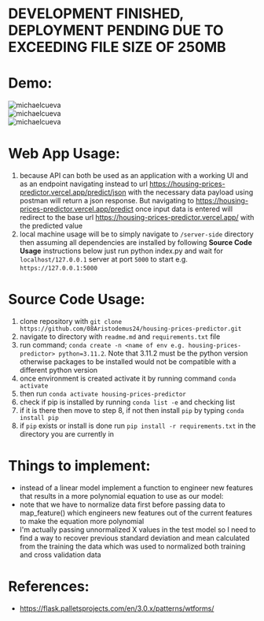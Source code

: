 # **DEVELOPMENT FINISHED, DEPLOYMENT PENDING DUE TO EXCEEDING FILE SIZE OF 250MB**

# Demo:
<img align="center" src="https://github.com/08Aristodemus24/housing-prices-predictor/blob/master/web%app%1.png" alt="michaelcueva" style="max-width: 100%"/>
<br/>
<img align="center" src="https://github.com/08Aristodemus24/housing-prices-predictor/blob/master/web%app%2.png" alt="michaelcueva" style="max-width: 100%"/>
<br/>
<img align="center" src="https://github.com/08Aristodemus24/housing-prices-predictor/blob/master/web%app%3.png" alt="michaelcueva" style="max-width: 100%"/>

# Web App Usage:
1. because API can both be used as an application with a working UI and as an endpoint navigating instead to url https://housing-prices-predictor.vercel.app/predict/json with the necessary data payload using postman will return a json response. But navigating to https://housing-prices-predictor.vercel.app/predict once input data is entered will redirect to the base url https://housing-prices-predictor.vercel.app/ with the predicted value
2. local machine usage will be to simply navigate to `/server-side` directory then assuming all dependencies are installed by following **Source Code Usage** instructions below just run python index.py and wait for `localhost/127.0.0.1` server at port `5000` to start e.g. `https://127.0.0.1:5000`

# Source Code Usage:
1. clone repository with `git clone https://github.com/08Aristodemus24/housing-prices-predictor.git`
2. navigate to directory with `readme.md` and `requirements.txt` file
3. run command; `conda create -n <name of env e.g. housing-prices-predictor> python=3.11.2`. Note that 3.11.2 must be the python version otherwise packages to be installed would not be compatible with a different python version
4. once environment is created activate it by running command `conda activate`
5. then run `conda activate housing-prices-predictor`
6. check if pip is installed by running `conda list -e` and checking list
7. if it is there then move to step 8, if not then install `pip` by typing `conda install pip`
8. if `pip` exists or install is done run `pip install -r requirements.txt` in the directory you are currently in

# Things to implement:
- instead of a linear model implement a function to engineer new features that results in a more polynomial equation to use as our model:
- note that we have to normalize data first before passing data to map_feature() which engineers new features out of the current features
to make the equation more polynomial
- I'm actually passing unnormalized X values in the test model so I need to find a way to recover previous standard deviation and mean calculated from the training the data which was used to normalized both training and cross validation data

# References:
* https://flask.palletsprojects.com/en/3.0.x/patterns/wtforms/